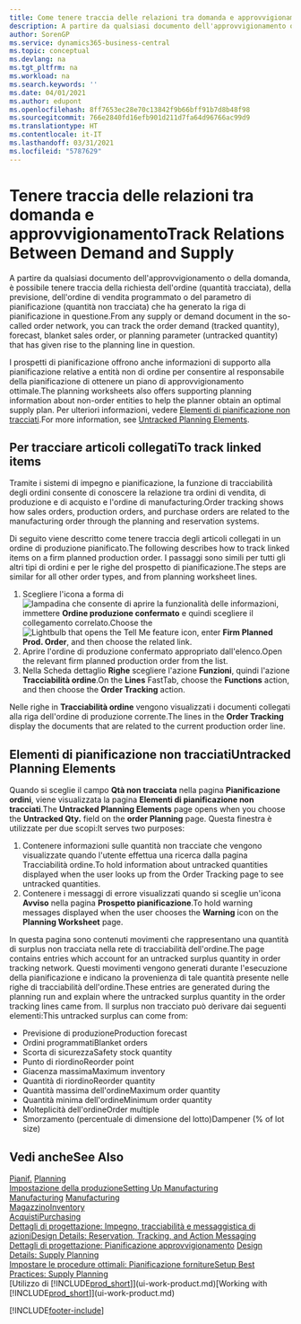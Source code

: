 ```yaml
---
title: Come tenere traccia delle relazioni tra domanda e approvvigionamento | Microsoft Docs
description: A partire da qualsiasi documento dell'approvvigionamento o della domanda, è possibile tenere traccia della richiesta dell'ordine (quantità tracciata), della previsione, dell'ordine di vendita programmato o del parametro di pianificazione (quantità non tracciata) che ha generato la riga di pianificazione in questione.
author: SorenGP
ms.service: dynamics365-business-central
ms.topic: conceptual
ms.devlang: na
ms.tgt_pltfrm: na
ms.workload: na
ms.search.keywords: ''
ms.date: 04/01/2021
ms.author: edupont
ms.openlocfilehash: 8ff7653ec28e70c13842f9b66bff91b7d8b48f98
ms.sourcegitcommit: 766e2840fd16efb901d211d7fa64d96766ac99d9
ms.translationtype: HT
ms.contentlocale: it-IT
ms.lasthandoff: 03/31/2021
ms.locfileid: "5787629"
---
```

# <a name="track-relations-between-demand-and-supply"></a><span data-ttu-id="5ba0c-103">Tenere traccia delle relazioni tra domanda e approvvigionamento</span><span class="sxs-lookup"><span data-stu-id="5ba0c-103">Track Relations Between Demand and Supply</span></span>
<span data-ttu-id="5ba0c-104">A partire da qualsiasi documento dell'approvvigionamento o della domanda, è possibile tenere traccia della richiesta dell'ordine (quantità tracciata), della previsione, dell'ordine di vendita programmato o del parametro di pianificazione (quantità non tracciata) che ha generato la riga di pianificazione in questione.</span><span class="sxs-lookup"><span data-stu-id="5ba0c-104">From any supply or demand document in the so-called order network, you can track the order demand (tracked quantity), forecast, blanket sales order, or planning parameter (untracked quantity) that has given rise to the planning line in question.</span></span>

<span data-ttu-id="5ba0c-105">I prospetti di pianificazione offrono anche informazioni di supporto alla pianificazione relative a entità non di ordine per consentire al responsabile della pianificazione di ottenere un piano di approvvigionamento ottimale.</span><span class="sxs-lookup"><span data-stu-id="5ba0c-105">The planning worksheets also offers supporting planning information about non-order entities to help the planner obtain an optimal supply plan.</span></span> <span data-ttu-id="5ba0c-106">Per ulteriori informazioni, vedere [Elementi di pianificazione non tracciati](production-how-track-demand-supply.md#untracked-planning-elements).</span><span class="sxs-lookup"><span data-stu-id="5ba0c-106">For more information, see [Untracked Planning Elements](production-how-track-demand-supply.md#untracked-planning-elements).</span></span>

## <a name="to-track-linked-items"></a><span data-ttu-id="5ba0c-107">Per tracciare articoli collegati</span><span class="sxs-lookup"><span data-stu-id="5ba0c-107">To track linked items</span></span>
<span data-ttu-id="5ba0c-108">Tramite i sistemi di impegno e pianificazione, la funzione di tracciabilità degli ordini consente di conoscere la relazione tra ordini di vendita, di produzione e di acquisto e l'ordine di manufacturing.</span><span class="sxs-lookup"><span data-stu-id="5ba0c-108">Order tracking shows how sales orders, production orders, and purchase orders are related to the manufacturing order through the planning and reservation systems.</span></span>

<span data-ttu-id="5ba0c-109">Di seguito viene descritto come tenere traccia degli articoli collegati in un ordine di produzione pianificato.</span><span class="sxs-lookup"><span data-stu-id="5ba0c-109">The following describes how to track linked items on a firm planned production order.</span></span> <span data-ttu-id="5ba0c-110">I passaggi sono simili per tutti gli altri tipi di ordini e per le righe del prospetto di pianificazione.</span><span class="sxs-lookup"><span data-stu-id="5ba0c-110">The steps are similar for all other order types, and from planning worksheet lines.</span></span>

1. <span data-ttu-id="5ba0c-111">Scegliere l'icona a forma di ![lampadina che consente di aprire la funzionalità delle informazioni](media/ui-search/search_small.png "Informazioni sull'operazione che si desidera eseguire"), immettere **Ordine produzione confermato** e quindi scegliere il collegamento correlato.</span><span class="sxs-lookup"><span data-stu-id="5ba0c-111">Choose the ![Lightbulb that opens the Tell Me feature](media/ui-search/search_small.png "Tell me what you want to do") icon, enter **Firm Planned Prod. Order**, and then choose the related link.</span></span>
2. <span data-ttu-id="5ba0c-112">Aprire l'ordine di produzione confermato appropriato dall'elenco.</span><span class="sxs-lookup"><span data-stu-id="5ba0c-112">Open the relevant firm planned production order from the list.</span></span>
3. <span data-ttu-id="5ba0c-113">Nella Scheda dettaglio **Righe** scegliere l'azione **Funzioni**, quindi l'azione **Tracciabilità ordine**.</span><span class="sxs-lookup"><span data-stu-id="5ba0c-113">On the **Lines** FastTab, choose the **Functions** action, and then choose the **Order Tracking** action.</span></span>

<span data-ttu-id="5ba0c-114">Nelle righe in **Tracciabilità ordine** vengono visualizzati i documenti collegati alla riga dell'ordine di produzione corrente.</span><span class="sxs-lookup"><span data-stu-id="5ba0c-114">The lines in the **Order Tracking** display the documents that are related to the current production order line.</span></span>

## <a name="untracked-planning-elements"></a><span data-ttu-id="5ba0c-115">Elementi di pianificazione non tracciati</span><span class="sxs-lookup"><span data-stu-id="5ba0c-115">Untracked Planning Elements</span></span>
<span data-ttu-id="5ba0c-116">Quando si sceglie il campo **Qtà non tracciata** nella pagina **Pianificazione ordini**, viene visualizzata la pagina **Elementi di pianificazione non tracciati**.</span><span class="sxs-lookup"><span data-stu-id="5ba0c-116">The **Untracked Planning Elements** page opens when you choose the **Untracked Qty.** field on the **order Planning** page.</span></span> <span data-ttu-id="5ba0c-117">Questa finestra è utilizzate per due scopi:</span><span class="sxs-lookup"><span data-stu-id="5ba0c-117">It serves two purposes:</span></span>

1. <span data-ttu-id="5ba0c-118">Contenere informazioni sulle quantità non tracciate che vengono visualizzate quando l'utente effettua una ricerca dalla pagina Tracciabilità ordine.</span><span class="sxs-lookup"><span data-stu-id="5ba0c-118">To hold information about untracked quantities displayed when the user looks up from the Order Tracking page to see untracked quantities.</span></span>
2. <span data-ttu-id="5ba0c-119">Contenere i messaggi di errore visualizzati quando si sceglie un'icona **Avviso** nella pagina **Prospetto pianificazione**.</span><span class="sxs-lookup"><span data-stu-id="5ba0c-119">To hold warning messages displayed when the user chooses the **Warning** icon on the **Planning Worksheet** page.</span></span>

<span data-ttu-id="5ba0c-120">In questa pagina sono contenuti movimenti che rappresentano una quantità di surplus non tracciata nella rete di tracciabilità dell'ordine.</span><span class="sxs-lookup"><span data-stu-id="5ba0c-120">The page contains entries which account for an untracked surplus quantity in order tracking network.</span></span> <span data-ttu-id="5ba0c-121">Questi movimenti vengono generati durante l'esecuzione della pianificazione e indicano la provenienza di tale quantità presente nelle righe di tracciabilità dell'ordine.</span><span class="sxs-lookup"><span data-stu-id="5ba0c-121">These entries are generated during the planning run and explain where the untracked surplus quantity in the order tracking lines came from.</span></span> <span data-ttu-id="5ba0c-122">Il surplus non tracciato può derivare dai seguenti elementi:</span><span class="sxs-lookup"><span data-stu-id="5ba0c-122">This untracked surplus can come from:</span></span>

- <span data-ttu-id="5ba0c-123">Previsione di produzione</span><span class="sxs-lookup"><span data-stu-id="5ba0c-123">Production forecast</span></span>
- <span data-ttu-id="5ba0c-124">Ordini programmati</span><span class="sxs-lookup"><span data-stu-id="5ba0c-124">Blanket orders</span></span>
- <span data-ttu-id="5ba0c-125">Scorta di sicurezza</span><span class="sxs-lookup"><span data-stu-id="5ba0c-125">Safety stock quantity</span></span>
- <span data-ttu-id="5ba0c-126">Punto di riordino</span><span class="sxs-lookup"><span data-stu-id="5ba0c-126">Reorder point</span></span>
- <span data-ttu-id="5ba0c-127">Giacenza massima</span><span class="sxs-lookup"><span data-stu-id="5ba0c-127">Maximum inventory</span></span>
- <span data-ttu-id="5ba0c-128">Quantità di riordino</span><span class="sxs-lookup"><span data-stu-id="5ba0c-128">Reorder quantity</span></span>
- <span data-ttu-id="5ba0c-129">Quantità massima dell'ordine</span><span class="sxs-lookup"><span data-stu-id="5ba0c-129">Maximum order quantity</span></span>
- <span data-ttu-id="5ba0c-130">Quantità minima dell'ordine</span><span class="sxs-lookup"><span data-stu-id="5ba0c-130">Minimum order quantity</span></span>
- <span data-ttu-id="5ba0c-131">Molteplicità dell'ordine</span><span class="sxs-lookup"><span data-stu-id="5ba0c-131">Order multiple</span></span>
- <span data-ttu-id="5ba0c-132">Smorzamento (percentuale di dimensione del lotto)</span><span class="sxs-lookup"><span data-stu-id="5ba0c-132">Dampener (% of lot size)</span></span>

## <a name="see-also"></a><span data-ttu-id="5ba0c-133">Vedi anche</span><span class="sxs-lookup"><span data-stu-id="5ba0c-133">See Also</span></span>  
<span data-ttu-id="5ba0c-134">[Pianif.](production-planning.md) </span><span class="sxs-lookup"><span data-stu-id="5ba0c-134">[Planning](production-planning.md) </span></span>  
[<span data-ttu-id="5ba0c-135">Impostazione della produzione</span><span class="sxs-lookup"><span data-stu-id="5ba0c-135">Setting Up Manufacturing</span></span>](production-configure-production-processes.md)  
<span data-ttu-id="5ba0c-136">[Manufacturing](production-manage-manufacturing.md)  </span><span class="sxs-lookup"><span data-stu-id="5ba0c-136">[Manufacturing](production-manage-manufacturing.md)  </span></span>  
[<span data-ttu-id="5ba0c-137">Magazzino</span><span class="sxs-lookup"><span data-stu-id="5ba0c-137">Inventory</span></span>](inventory-manage-inventory.md)  
[<span data-ttu-id="5ba0c-138">Acquisti</span><span class="sxs-lookup"><span data-stu-id="5ba0c-138">Purchasing</span></span>](purchasing-manage-purchasing.md)  
[<span data-ttu-id="5ba0c-139">Dettagli di progettazione: Impegno, tracciabilità e messaggistica di azioni</span><span class="sxs-lookup"><span data-stu-id="5ba0c-139">Design Details: Reservation, Tracking, and Action Messaging</span></span>](design-details-reservation-order-tracking-and-action-messaging.md)  
<span data-ttu-id="5ba0c-140">[Dettagli di progettazione: Pianificazione approvvigionamento](design-details-supply-planning.md) </span><span class="sxs-lookup"><span data-stu-id="5ba0c-140">[Design Details: Supply Planning](design-details-supply-planning.md) </span></span>  
[<span data-ttu-id="5ba0c-141">Impostare le procedure ottimali: Pianificazione forniture</span><span class="sxs-lookup"><span data-stu-id="5ba0c-141">Setup Best Practices: Supply Planning</span></span>](setup-best-practices-supply-planning.md)  
<span data-ttu-id="5ba0c-142">[Utilizzo di [!INCLUDE[prod_short](includes/prod_short.md)]](ui-work-product.md)</span><span class="sxs-lookup"><span data-stu-id="5ba0c-142">[Working with [!INCLUDE[prod_short](includes/prod_short.md)]](ui-work-product.md)</span></span>


[!INCLUDE[footer-include](includes/footer-banner.md)]